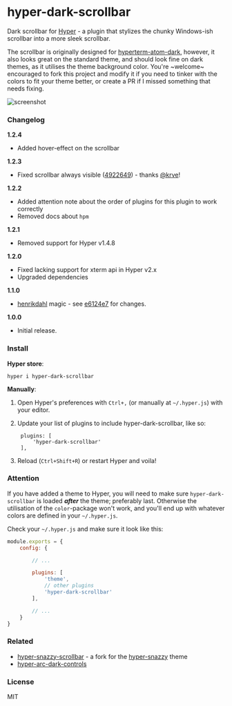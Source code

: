 # hyper-dark-scrollbar
Dark scrollbar for [Hyper](https://github.com/zeit/hyper) - a plugin that stylizes the chunky Windows-ish scrollbar into a more sleek scrollbar.

The scrollbar is originally designed for [hyperterm-atom-dark](https://github.com/mdo/hyperterm-atom-dark), however, it also looks great on the standard theme, and should look fine on dark themes, as it utilises the theme background color. You're ~welcome~ encouraged to fork this project and modify it if you need to tinker with the colors to fit your theme better, or create a PR if I missed something that needs fixing.

![screenshot](https://dev.moso.io/hyper/hyper-dark-scrollbar/screenshot.png)

### Changelog
**1.2.4**
- Added hover-effect on the scrollbar

**1.2.3**
- Fixed scrollbar always visible ([4922649](https://github.com/moso/hyper-dark-scrollbar/commit/4922649b3505980524d1d856651f330a98ac02ac)) - thanks [@krve](https://github.com/krve)!

**1.2.2**
- Added attention note about the order of plugins for this plugin to work correctly
- Removed docs about `hpm`

**1.2.1**
- Removed support for Hyper v1.4.8

**1.2.0**
- Fixed lacking support for xterm api in Hyper v2.x
- Upgraded dependencies

**1.1.0**
- [henrikdahl](https://github.com/henrikdahl) magic - see [e6124e7](https://github.com/moso/hyper-dark-scrollbar/commit/e6124e7640291940acf46883d4022bef900ada60) for changes.

**1.0.0**
- Initial release.

### Install

**Hyper store**:
```
hyper i hyper-dark-scrollbar
```

**Manually**:

1. Open Hyper's preferences with `Ctrl+,` (or manually at `~/.hyper.js`) with your editor.
2. Update your list of plugins to include hyper-dark-scrollbar, like so:

        plugins: [
            'hyper-dark-scrollbar'
        ],

3. Reload (`Ctrl+Shift+R`) or restart Hyper and voila!

### Attention

If you have added a theme to Hyper, you will need to make sure `hyper-dark-scrollbar` is loaded **_after_** the theme; preferably last. Otherwise the utilisation of the `color`-package won't work, and you'll end up with whatever colors are defined in your `~/.hyper.js`.

Check your `~/.hyper.js` and make sure it look like this:

```javascript
module.exports = {
    config: {

        // ...

        plugins: [
            'theme',
            // other plugins
            'hyper-dark-scrollbar'
        ],

        // ...
    }
}
```

### Related

- [hyper-snazzy-scrollbar](https://github.com/Stanzilla/hyper-dark-scrollbar) - a fork for the [hyper-snazzy](https://github.com/sindresorhus/hyper-snazzy) theme
- [hyper-arc-dark-controls](https://github.com/moso/hyper-arc-dark-controls)

### License

MIT

